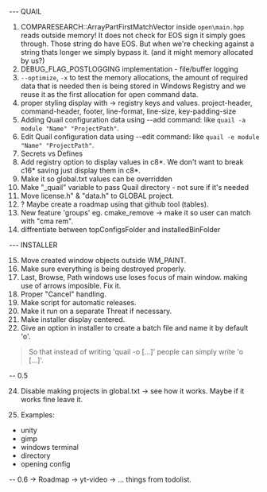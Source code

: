 
--- QUAIL

01. COMPARESEARCH::ArrayPartFirstMatchVector inside `open\main.hpp` reads outside memory!
	It does not check for EOS sign it simply goes through. Those string do have EOS.
	But when we're checking against a string thats longer we simply bypass it. (and it might memory allocated by us?)
02. DEBUG_FLAG_POSTLOGGING implementation - file/buffer logging
03. `--optimize`, `-x` to test the memory allocations, the amount of required data that is needed 
	then is being stored in Windows Registry and we reuse it as the first allocation for open command data.
04. proper styling display with -> registry keys and values.
	project-header, command-header, footer, line-format, line-size, key-padding-size
05. Adding Quail configuration data using --add command: like `quail -a module "Name" "ProjectPath"`.
06. Edit Quail configuration data using --edit command: like `quail -e module "Name" "ProjectPath"`.
07. Secrets vs Defines
08. Add registry option to display values in c8*. We don't want to break c16* saving just display them in c8*.
09. Make it so global.txt values can be overridden
10. Make "_quail" variable to pass Quail directory - not sure if it's needed
11. Move license.h" & "data.h" to GLOBAL project.
12. ? Maybe create a roadmap using that github tool (tables).
13. New feature 'groups' eg. cmake_remove -> make it so user can match with "cma rem".
14. diffrentiate between topConfigsFolder and installedBinFolder



--- INSTALLER

15. Move created window objects outside WM_PAINT.
16. Make sure everything is being destroyed properly.
18. Last, Browse, Path windows use loses focus of main window. making use of arrows imposible. Fix it.
19. Proper "Cancel" handling.
20. Make script for automatic releases.
21. Make it run on a separate Threat if necessary.
22. Make installer display centered.
23. Give an option in installer to create a batch file and name it by default 'o'.
> So that instead of writing 'quail -o [...]' people can simply write 'o [...]'.

-- 0.5

24. Disable making projects in global.txt -> see how it works. Maybe if it works fine leave it.

25. Examples:
- unity
- gimp
- windows terminal
- directory
- opening config

-- 0.6
-> Roadmap
-> yt-video
-> ... things from todolist.
